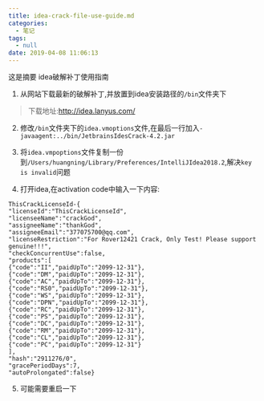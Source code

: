 ```yaml
---
title: idea-crack-file-use-guide.md
categories:
  - 笔记
tags:
  - null
date: 2019-04-08 11:06:13
---
```

 这是摘要
idea破解补丁使用指南

1. 从网站下载最新的破解补丁,并放置到idea安装路径的`/bin`文件夹下

> 下载地址:http://idea.lanyus.com/

2. 修改`/bin`文件夹下的`idea.vmoptions`文件,在最后一行加入`-javaagent:../bin/JetbrainsIdesCrack-4.2.jar`

3. 将`idea.vmpoptions`文件复制一份到`/Users/huangning/Library/Preferences/IntelliJIdea2018.2`,解决`key is invalid`问题

4. 打开idea,在activation code中输入一下内容:
```
ThisCrackLicenseId-{
"licenseId":"ThisCrackLicenseId",
"licenseeName":"crackGod",
"assigneeName":"thankGod",
"assigneeEmail":"377075700@qq.com",
"licenseRestriction":"For Rover12421 Crack, Only Test! Please support genuine!!!",
"checkConcurrentUse":false,
"products":[
{"code":"II","paidUpTo":"2099-12-31"},
{"code":"DM","paidUpTo":"2099-12-31"},
{"code":"AC","paidUpTo":"2099-12-31"},
{"code":"RS0","paidUpTo":"2099-12-31"},
{"code":"WS","paidUpTo":"2099-12-31"},
{"code":"DPN","paidUpTo":"2099-12-31"},
{"code":"RC","paidUpTo":"2099-12-31"},
{"code":"PS","paidUpTo":"2099-12-31"},
{"code":"DC","paidUpTo":"2099-12-31"},
{"code":"RM","paidUpTo":"2099-12-31"},
{"code":"CL","paidUpTo":"2099-12-31"},
{"code":"PC","paidUpTo":"2099-12-31"}
],
"hash":"2911276/0",
"gracePeriodDays":7,
"autoProlongated":false}
```

5. 可能需要重启一下
